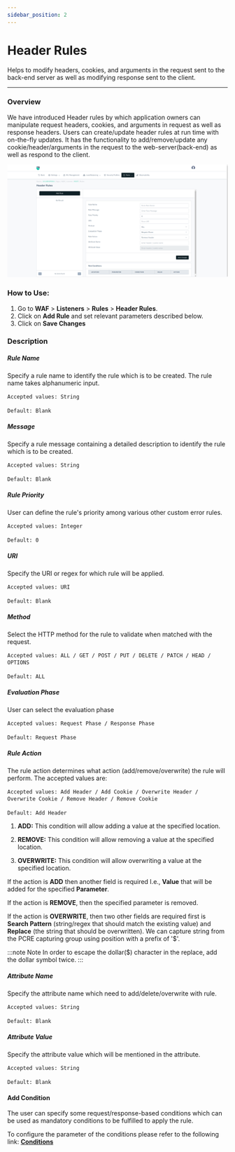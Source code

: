 ```yaml
---
sidebar_position: 2
---
```


# Header Rules
Helps to modify headers, cookies, and arguments in the request sent to the back-end server as well as modifying response sent to the client.

---

### Overview 
We have introduced Header rules by which application owners can manipulate request headers, cookies, and arguments in request as well as response headers. Users can create/update header rules at run time with on-the-fly updates. It has the functionality to add/remove/update any cookie/header/arguments in the request to the web-server(back-end) as well as respond to the client.

![header rules](/img/waf/v8/docs/waf_header.png)

### How to Use:
1. Go to **WAF** > **Listeners** > **Rules** > **Header Rules**.
2. Click on **Add Rule** and set relevant parameters described below.
3. Click on **Save Changes**

### Description

##### **Rule Name**

Specify a rule name to identify the rule which is to be created. The rule name takes alphanumeric input.

    Accepted values: String

    Default: Blank  

##### **Message**

Specify a rule message containing a detailed description to identify the rule which is to be created.

    Accepted values: String

    Default: Blank  

##### **Rule Priority**

User can define the rule's priority among various other custom error rules.

    Accepted values: Integer

    Default: 0  

##### **URI**

Specify the URI or regex for which rule will be applied. 

    Accepted values: URI

    Default: Blank

##### **Method**

Select the HTTP method for the rule to validate when matched with the request.

    Accepted values: ALL / GET / POST / PUT / DELETE / PATCH / HEAD / OPTIONS

    Default: ALL  

##### **Evaluation Phase**
User can select the evaluation phase

    Accepted values: Request Phase / Response Phase

    Default: Request Phase

##### **Rule Action**

The rule action determines what action (add/remove/overwrite) the rule will perform. The accepted values are:

    Accepted values: Add Header / Add Cookie / Overwrite Header / Overwrite Cookie / Remove Header / Remove Cookie

    Default: Add Header

1) **ADD:** This condition will allow adding a value at the specified location.

2) **REMOVE:** This condition will allow removing a value at the specified location.

3) **OVERWRITE:** This condition will allow overwriting a value at the specified location.

If the action is **ADD** then another field is required I.e., **Value** that will be added for the specified **Parameter**.

If the action is **REMOVE**, then the specified parameter is removed.

If the action is **OVERWRITE**, then two other fields are required first is **Search Pattern** (string/regex that should match the existing value) and **Replace** (the string that should be overwritten). We can capture string from the PCRE capturing group using position with a prefix of '$'. 

:::note Note
 In order to escape the dollar($) character in the replace, add the dollar symbol twice.
:::

##### **Attribute Name**

Specify the attribute name which need to add/delete/overwrite with rule.

    Accepted values: String

    Default: Blank  

##### **Attribute Value**

Specify the attribute value which will be mentioned in the attribute.

    Accepted values: String

    Default: Blank  

#### **Add Condition**

The user can specify some request/response-based conditions which can be used as mandatory conditions to be fulfilled to apply the rule.

To configure the parameter of the conditions please refer to the following link: [**Conditions**](/enterprise/waf/listener/rules/ruleCond)

